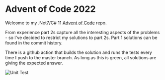# Advent of Code 2022
Welcome to my .Net7/C# 11 [Advent of Code](https://adventofcode.com/2022) repo.

From experience part 2s capture all the interesting aspects of the problems - so I've decided to restrict my solutions to part 2s. Part 1 solutions can be found in the commit history.

There is a github action that builds the solution and runs the tests every time I push to the master branch. As long as this is green, all solutions are giving the expected answer.

![Unit Test](https://github.com/nick-wilson95/AdventOfCode2022/actions/workflows/dotnet.yml/badge.svg)
